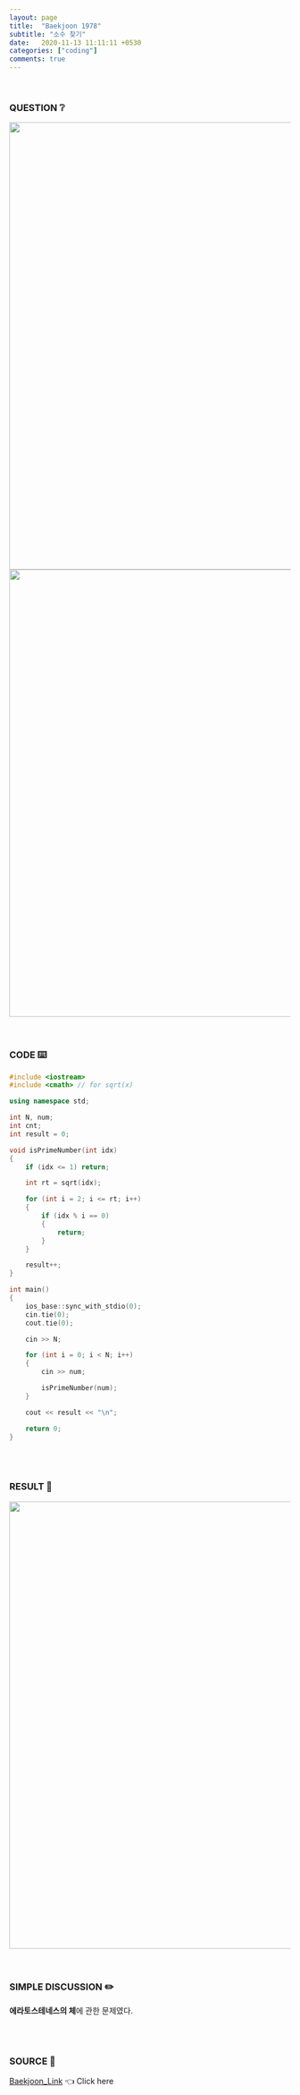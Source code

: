 ```yaml
---
layout: page
title:  "Baekjoon 1978"
subtitle: "소수 찾기"
date:   2020-11-13 11:11:11 +0530
categories: ["coding"]
comments: true
---
```


<br>

### QUESTION ❔

<img src="{{ '/assets/baekjoon/1978.jpg' }}" style="width: 800px; height: auto; margin-left: auto; margin-right: auto; display: block;">
<img src="{{ '/assets/baekjoon/1978a.jpg' }}" style="width: 800px; height: auto; margin-left: auto; margin-right: auto; display: block;">  

<br>
<br>

### CODE ⌨️

```c++
#include <iostream>
#include <cmath> // for sqrt(x)

using namespace std;

int N, num;
int cnt;
int result = 0;

void isPrimeNumber(int idx)
{
	if (idx <= 1) return;

	int rt = sqrt(idx);

	for (int i = 2; i <= rt; i++)
	{
		if (idx % i == 0)
		{
			return;
		}
	}

	result++;
}

int main()
{
	ios_base::sync_with_stdio(0);
	cin.tie(0);
	cout.tie(0);

	cin >> N;

	for (int i = 0; i < N; i++)
	{
		cin >> num;

		isPrimeNumber(num);
	}

	cout << result << "\n";

	return 0;
}
```  

<br>
<br>

### RESULT 💛

<img src="{{ '/assets/baekjoon/1978r.jpg' }}" style="width: 800px; height: auto; margin-left: auto; margin-right: auto; display: block;">  

<br>
<br>

### SIMPLE DISCUSSION ✏️

**에라토스테네스의 체**에 관한 문제였다.  

<br>
<br>

### SOURCE 💎

[Baekjoon_Link][link] 👈 Click here  

<br>

<script src="https://utteranc.es/client.js"
        repo="DCherish/DCherish.github.io"
        issue-term="pathname"
        theme="boxy-light"
        crossorigin="anonymous"
        async>
</script>

[link]: https://www.acmicpc.net/problem/1978